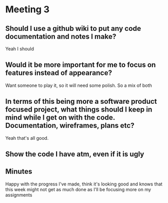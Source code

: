 # Meeting 3

## Should I use a github wiki to put any code documentation and notes I make?
Yeah I should

## Would it be more important for me to focus on features instead of appearance?
Want someone to play it, so it will need some polish. So a mix of both

## In terms of this being more a software product focused project, what things should I keep in mind while I get on with the code. Documentation, wireframes, plans etc?
Yeah that's all good.

## Show the code I have atm, even if it is ugly



## Minutes
Happy with the progress I've made, think it's looking good and knows that this week might not get as much done as I'll be focusing more on my assignments 